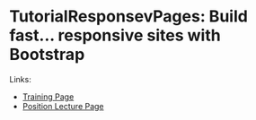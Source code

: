 # TutorialResponsevPages: Build fast... responsive sites with Bootstrap

Links:
- [Training Page](https://abdallah-mushtaha.github.io/TutorialResponsevPages/HTML/truining.html)
- [Position Lecture Page](https://abdallah-mushtaha.github.io/TutorialResponsevPages/HTML/positionLecture.html)

